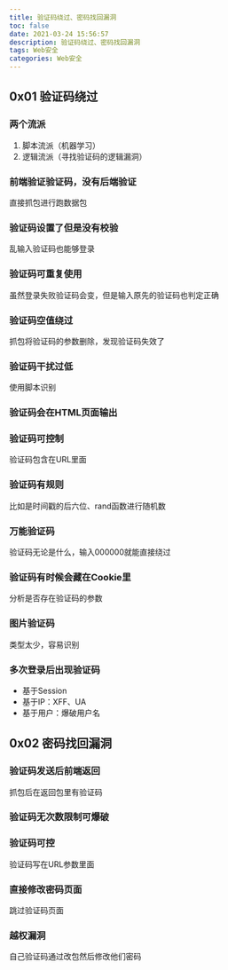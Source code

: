 ```yaml
---
title: 验证码绕过、密码找回漏洞
toc: false
date: 2021-03-24 15:56:57
description: 验证码绕过、密码找回漏洞
tags: Web安全
categories: Web安全
---
```


## 0x01 验证码绕过

### 两个流派

1. 脚本流派（机器学习）
2. 逻辑流派（寻找验证码的逻辑漏洞）

### 前端验证验证码，没有后端验证

直接抓包进行跑数据包

### 验证码设置了但是没有校验

乱输入验证码也能够登录

### 验证码可重复使用

虽然登录失败验证码会变，但是输入原先的验证码也判定正确

### 验证码空值绕过

抓包将验证码的参数删除，发现验证码失效了

### 验证码干扰过低

使用脚本识别

### 验证码会在HTML页面输出

### 验证码可控制

验证码包含在URL里面

### 验证码有规则

比如是时间戳的后六位、rand函数进行随机数

### 万能验证码

验证码无论是什么，输入000000就能直接绕过

### 验证码有时候会藏在Cookie里

分析是否存在验证码的参数

### 图片验证码

类型太少，容易识别

### 多次登录后出现验证码

* 基于Session
* 基于IP：XFF、UA
* 基于用户：爆破用户名

## 0x02 密码找回漏洞

### 验证码发送后前端返回

抓包后在返回包里有验证码

### 验证码无次数限制可爆破

### 验证码可控

验证码写在URL参数里面

### 直接修改密码页面

跳过验证码页面

### 越权漏洞

自己验证码通过改包然后修改他们密码

